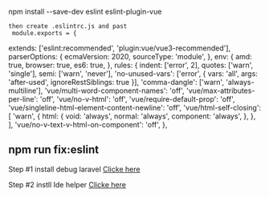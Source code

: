 npm install --save-dev eslint eslint-plugin-vue

    then create .eslintrc.js and past 
     module.exports = {
  extends: ['eslint:recommended', 'plugin:vue/vue3-recommended'],
  parserOptions: {
    ecmaVersion: 2020,
    sourceType: 'module',
  },
  env: {
    amd: true,
    browser: true,
    es6: true,
  },
  rules: {
    indent: ['error', 2],
    quotes: ['warn', 'single'],
    semi: ['warn', 'never'],
    'no-unused-vars': ['error', { vars: 'all', args: 'after-used', ignoreRestSiblings: true }],
    'comma-dangle': ['warn', 'always-multiline'],
    'vue/multi-word-component-names': 'off',
    'vue/max-attributes-per-line': 'off',
    'vue/no-v-html': 'off',
    'vue/require-default-prop': 'off',
    'vue/singleline-html-element-content-newline': 'off',
    'vue/html-self-closing': [
      'warn',
      {
        html: {
          void: 'always',
          normal: 'always',
          component: 'always',
        },
      },
    ],
    'vue/no-v-text-v-html-on-component': 'off',
  },


## npm run fix:eslint

Step #1
install debug laravel
[Clicke here ](https://github.com/barryvdh/laravel-debugbar)

Step #2
instll Ide helper
[Clicke here](https://github.com/barryvdh/laravel-ide-helper)
